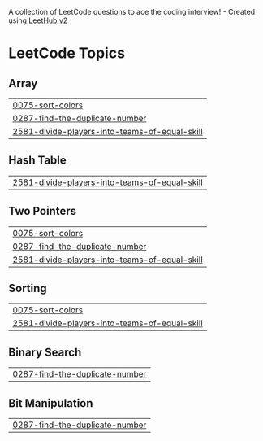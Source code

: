 A collection of LeetCode questions to ace the coding interview! - Created using [LeetHub v2](https://github.com/arunbhardwaj/LeetHub-2.0)
<!---LeetCode Topics Start-->
# LeetCode Topics
## Array
|  |
| ------- |
| [0075-sort-colors](https://github.com/Decode777/CrackYourPlacement/tree/master/0075-sort-colors) |
| [0287-find-the-duplicate-number](https://github.com/Decode777/CrackYourPlacement/tree/master/0287-find-the-duplicate-number) |
| [2581-divide-players-into-teams-of-equal-skill](https://github.com/Decode777/CrackYourPlacement/tree/master/2581-divide-players-into-teams-of-equal-skill) |
## Hash Table
|  |
| ------- |
| [2581-divide-players-into-teams-of-equal-skill](https://github.com/Decode777/CrackYourPlacement/tree/master/2581-divide-players-into-teams-of-equal-skill) |
## Two Pointers
|  |
| ------- |
| [0075-sort-colors](https://github.com/Decode777/CrackYourPlacement/tree/master/0075-sort-colors) |
| [0287-find-the-duplicate-number](https://github.com/Decode777/CrackYourPlacement/tree/master/0287-find-the-duplicate-number) |
| [2581-divide-players-into-teams-of-equal-skill](https://github.com/Decode777/CrackYourPlacement/tree/master/2581-divide-players-into-teams-of-equal-skill) |
## Sorting
|  |
| ------- |
| [0075-sort-colors](https://github.com/Decode777/CrackYourPlacement/tree/master/0075-sort-colors) |
| [2581-divide-players-into-teams-of-equal-skill](https://github.com/Decode777/CrackYourPlacement/tree/master/2581-divide-players-into-teams-of-equal-skill) |
## Binary Search
|  |
| ------- |
| [0287-find-the-duplicate-number](https://github.com/Decode777/CrackYourPlacement/tree/master/0287-find-the-duplicate-number) |
## Bit Manipulation
|  |
| ------- |
| [0287-find-the-duplicate-number](https://github.com/Decode777/CrackYourPlacement/tree/master/0287-find-the-duplicate-number) |
<!---LeetCode Topics End-->